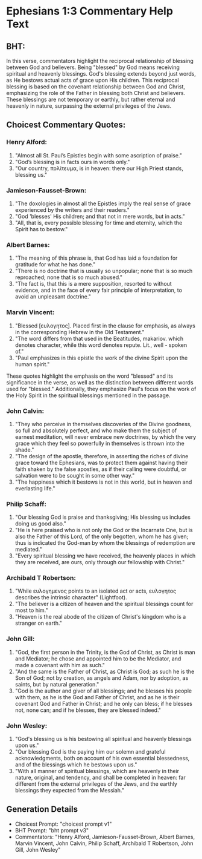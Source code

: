 # Ephesians 1:3 Commentary Help Text

## BHT:
In this verse, commentators highlight the reciprocal relationship of blessing between God and believers. Being "blessed" by God means receiving spiritual and heavenly blessings. God's blessing extends beyond just words, as He bestows actual acts of grace upon His children. This reciprocal blessing is based on the covenant relationship between God and Christ, emphasizing the role of the Father in blessing both Christ and believers. These blessings are not temporary or earthly, but rather eternal and heavenly in nature, surpassing the external privileges of the Jews.

## Choicest Commentary Quotes:
### Henry Alford:
1. "Almost all St. Paul’s Epistles begin with some ascription of praise."
2. "God’s blessing is in facts ours in words only."
3. "Our country, πολίτευμα, is in heaven: there our High Priest stands, blessing us."

### Jamieson-Fausset-Brown:
1. "The doxologies in almost all the Epistles imply the real sense of grace experienced by the writers and their readers."
2. "God 'blesses' His children; and that not in mere words, but in acts."
3. "All, that is, every possible blessing for time and eternity, which the Spirit has to bestow."

### Albert Barnes:
1. "The meaning of this phrase is, that God has laid a foundation for gratitude for what he has done."
2. "There is no doctrine that is usually so unpopular; none that is so much reproached; none that is so much abused."
3. "The fact is, that this is a mere supposition, resorted to without evidence, and in the face of every fair principle of interpretation, to avoid an unpleasant doctrine."

### Marvin Vincent:
1. "Blessed [ευλογητος]. Placed first in the clause for emphasis, as always in the corresponding Hebrew in the Old Testament."
2. "The word differs from that used in the Beatitudes, makariov. which denotes character, while this word denotes repute. Lit., well - spoken of."
3. "Paul emphasizes in this epistle the work of the divine Spirit upon the human spirit."

These quotes highlight the emphasis on the word "blessed" and its significance in the verse, as well as the distinction between different words used for "blessed." Additionally, they emphasize Paul's focus on the work of the Holy Spirit in the spiritual blessings mentioned in the passage.

### John Calvin:
1. "They who perceive in themselves discoveries of the Divine goodness, so full and absolutely perfect, and who make them the subject of earnest meditation, will never embrace new doctrines, by which the very grace which they feel so powerfully in themselves is thrown into the shade."
2. "The design of the apostle, therefore, in asserting the riches of divine grace toward the Ephesians, was to protect them against having their faith shaken by the false apostles, as if their calling were doubtful, or salvation were to be sought in some other way."
3. "The happiness which it bestows is not in this world, but in heaven and everlasting life."

### Philip Schaff:
1. "Our blessing God is praise and thanksgiving; His blessing us includes doing us good also."
2. "He is here praised who is not only the God or the Incarnate One, but is also the Father of this Lord, of the only begotten, whom he has given; thus is indicated the God-man by whom the blessings of redemption are mediated."
3. "Every spiritual blessing we have received, the heavenly places in which they are received, are ours, only through our fellowship with Christ."

### Archibald T Robertson:
1. "While ευλογημενος points to an isolated act or acts, ευλογητος describes the intrinsic character" (Lightfoot).
2. "The believer is a citizen of heaven and the spiritual blessings count for most to him."
3. "Heaven is the real abode of the citizen of Christ's kingdom who is a stranger on earth."

### John Gill:
1. "God, the first person in the Trinity, is the God of Christ, as Christ is man and Mediator; he chose and appointed him to be the Mediator, and made a covenant with him as such." 
2. "And the same is the Father of Christ, as Christ is God; as such he is the Son of God; not by creation, as angels and Adam, nor by adoption, as saints, but by natural generation." 
3. "God is the author and giver of all blessings; and he blesses his people with them, as he is the God and Father of Christ, and as he is their covenant God and Father in Christ; and he only can bless; if he blesses not, none can; and if he blesses, they are blessed indeed."

### John Wesley:
1. "God's blessing us is his bestowing all spiritual and heavenly blessings upon us."
2. "Our blessing God is the paying him our solemn and grateful acknowledgments, both on account of his own essential blessedness, and of the blessings which he bestows upon us."
3. "With all manner of spiritual blessings, which are heavenly in their nature, original, and tendency, and shall be completed in heaven: far different from the external privileges of the Jews, and the earthly blessings they expected from the Messiah."


## Generation Details
- Choicest Prompt: "choicest prompt v1"
- BHT Prompt: "bht prompt v3"
- Commentators: "Henry Alford, Jamieson-Fausset-Brown, Albert Barnes, Marvin Vincent, John Calvin, Philip Schaff, Archibald T Robertson, John Gill, John Wesley"
